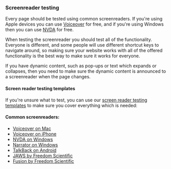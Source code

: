 ### Screenreader testing

Every page should be tested using common screenreaders. If you're using Apple devices you can use [Voiceover](https://www.apple.com/uk/accessibility/mac/vision/) for free, and if you're using Windows then you can use [NVDA](https://www.nvaccess.org/) for free.

When testing the screenreader you should test all of the functionality. Everyone is different, and some people will use different shortcut keys to navigate around, so making sure your website works with all of the offered functionality is the best way to make sure it works for everyone.

If you have dynamic content, such as pop-ups or text which expands or collapses, then you need to make sure the dynamic content is announced to a screenreader when the page changes.

#### Screen reader testing templates

If you're unsure what to test, you can use our [screen reader testing templates](/tools-and-resources/assistive-technology-testing#screen-reader-testing-templates) to make sure you cover everything which is needed:


#### Common screenreaders:
- [Voiceover on Mac](https://www.apple.com/uk/accessibility/mac/vision/)
- [Voiceover on iPhone](https://www.apple.com/uk/accessibility/iphone/vision/)
- [NVDA on Windows](https://www.nvaccess.org/)
- [Narrator on Windows](https://support.microsoft.com/en-us/windows/complete-guide-to-narrator-e4397a0d-ef4f-b386-d8ae-c172f109bdb1)
- [TalkBack on Android](https://support.google.com/accessibility/android/answer/6283677?hl=en-GB)
- [JAWS by Freedom Scientific](https://www.freedomscientific.com/products/software/jaws/)
- [Fusion by Freedom Scientific](https://www.zoomtext.com/products/zoomtext-fusion/)
